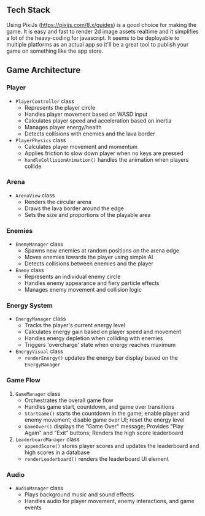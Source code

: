## Tech Stack
Using PixiJs (https://pixijs.com/8.x/guides) is a good choice for making the game. It is easy and fast to render 2d image assets realtime and it simplifies a lot of the heavy-coding for javascript. It seems to be deployable to multiple platforms as an actual app so it'll be a great tool to publish your game on something like the app store.

## Game Architecture
### Player
- `PlayerController` class
  - Represents the player circle
  - Handles player movement based on WASD input
  - Calculates player speed and acceleration based on inertia
  - Manages player energy/health
  - Detects collisions with enemies and the lava border
- `PlayerPhysics` class
  - Calculates player movement and momentum
  - Applies friction to slow down player when no keys are pressed
  - `handleCollisionAnimation()` handles the animation when players collide

### Arena
- `ArenaView` class
  - Renders the circular arena
  - Draws the lava border around the edge
  - Sets the size and proportions of the playable area

### Enemies
- `EnemyManager` class
  - Spawns new enemies at random positions on the arena edge
  - Moves enemies towards the player using simple AI
  - Detects collisions between enemies and the player
- `Enemy` class
  - Represents an individual enemy circle
  - Handles enemy appearance and fiery particle effects
  - Manages enemy movement and collision logic

### Energy System
- `EnergyManager` class
  - Tracks the player's current energy level
  - Calculates energy gain based on player speed and movement
  - Handles energy depletion when colliding with enemies
  - Triggers 'overcharge' state when energy reaches maximum
- `EnergyVisual` class
  - `renderEnergy()` updates the energy bar display based on the `EnergyManager`

### Game Flow
1. `GameManager` class
   - Orchestrates the overall game flow
   - Handles game start, countdown, and game over transitions
   - `StartGame()` starts the countdown in the game; enable player and enemy movement; disable game over UI; reset the energy level
   - `GameOver()` displays the "Game Over" message; Provides "Play Again" and "Exit" buttons; Renders the high score leaderboard
2. `LeaderboardManager` class
   - `appendScore()` stores player scores and updates the leaderboard and high scores in a database
   - `renderLeaderboard()` renders the leaderboard UI element 

### Audio
- `AudioManager` class
  - Plays background music and sound effects
  - Handles audio for player movement, enemy interactions, and game events
